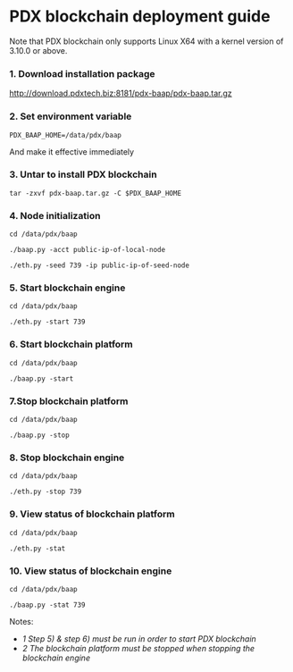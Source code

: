 # PDX blockchain deployment guide

Note that PDX blockchain only supports Linux X64 with a kernel version of 3.10.0 or above.

### 1. Download installation package

http://download.pdxtech.biz:8181/pdx-baap/pdx-baap.tar.gz

### 2. Set environment variable

`PDX_BAAP_HOME=/data/pdx/baap`

And make it effective immediately

### 3. Untar to install PDX blockchain

```shel
tar -zxvf pdx-baap.tar.gz -C $PDX_BAAP_HOME
```

### 4. Node initialization

```shell
cd /data/pdx/baap

./baap.py -acct public-ip-of-local-node

./eth.py -seed 739 -ip public-ip-of-seed-node
```

### 5. Start blockchain engine

```shell
cd /data/pdx/baap

./eth.py -start 739
```

### 6. Start blockchain platform

```shell
cd /data/pdx/baap

./baap.py -start
```

### 7.Stop blockchain platform

```shell
cd /data/pdx/baap

./baap.py -stop
```

### 8. Stop blockchain engine 

```shell
cd /data/pdx/baap

./eth.py -stop 739
```

### 9. View status of blockchain platform

```shell
cd /data/pdx/baap

./eth.py -stat
```

### 10. View status of blockchain engine

```shell
cd /data/pdx/baap

./baap.py -stat 739
```

Notes:

* *1 Step 5) & step 6) must be run in order to start PDX blockchain*
* *2 The blockchain platform must be stopped when stopping the blockchain engine*

